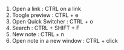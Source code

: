 1. Open a link : CTRL on a link 
2. Toogle preview : CTRL + e
3. Open Quick Switcher : CTRL + o
4. Search : CTRL + SHIFT + F
5. New note : CTRL + n
6. Open note in a new window : CTRL + click